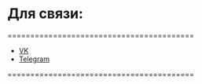 

# Для связи:
=========================================
- [VK](https://vk.com/au_nv)
- [Telegram](https://t.me/A1z9o1o1)

=========================================
